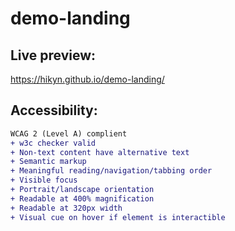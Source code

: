 # demo-landing
## **Live preview:** 

https://hikyn.github.io/demo-landing/

## **Accessibility:**
```diff
WCAG 2 (Level A) complient
+ w3c checker valid
+ Non-text content have alternative text
+ Semantic markup
+ Meaningful reading/navigation/tabbing order
+ Visible focus
+ Portrait/landscape orientation
+ Readable at 400% magnification
+ Readable at 320px width
+ Visual cue on hover if element is interactible
```
